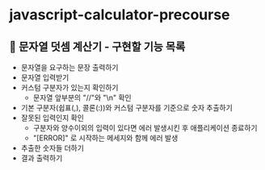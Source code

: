 # javascript-calculator-precourse

## 🔢 문자열 덧셈 계산기 -  구현할 기능 목록

- 문자열을 요구하는 문장 출력하기
- 문자열 입력받기
- 커스텀 구분자가 있는지 확인하기
    - 문자열 앞부분의 "//"와 "\n" 확인
- 기본 구분자(쉽표(,), 콜론(:))와 커스텀 구분자를 기준으로 숫자 추출하기
- 잘못된 입력인지 확인
    - 구분자와 양수이외의 입력이 있다면 에러 발생시킨 후 애플리케이션 종료하기
    - "[ERROR]" 로 시작하는 메세지와 함께 에러 발생
- 추출한 숫자들 더하기
- 결과 출력하기